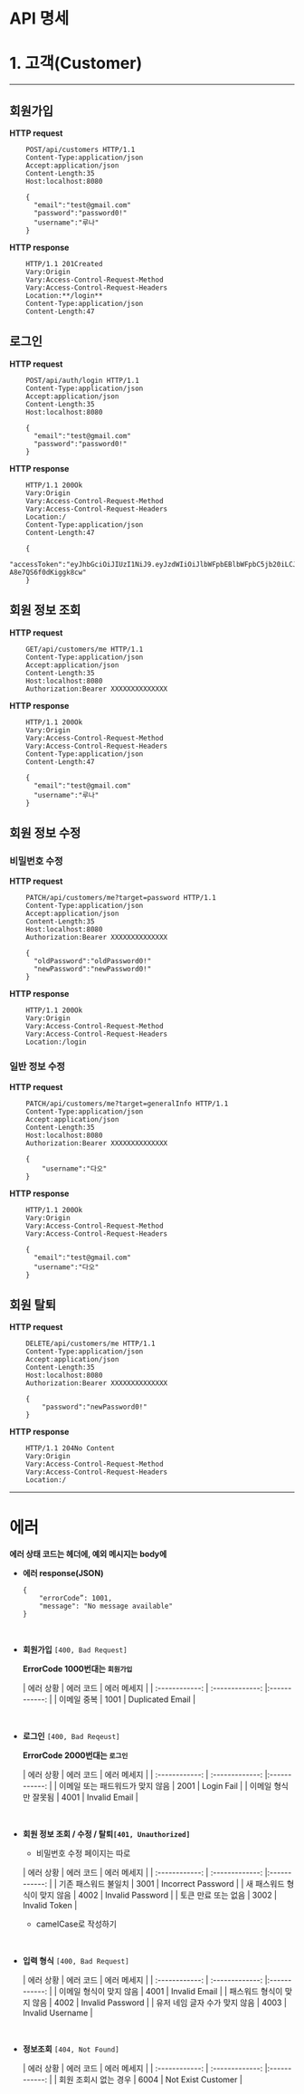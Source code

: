 # API 명세

# 1. 고객(Customer)

---

## 회원가입

**HTTP request**

```text
    POST/api/customers HTTP/1.1
    Content-Type:application/json
    Accept:application/json
    Content-Length:35
    Host:localhost:8080

    {
      "email":"test@gmail.com"
      "password":"password0!"
      "username":"루나"
    }
```

**HTTP response**

```text
    HTTP/1.1 201Created
    Vary:Origin
    Vary:Access-Control-Request-Method
    Vary:Access-Control-Request-Headers
    Location:**/login**
    Content-Type:application/json
    Content-Length:47
```

## 로그인

**HTTP request**

```text
    POST/api/auth/login HTTP/1.1
    Content-Type:application/json
    Accept:application/json
    Content-Length:35
    Host:localhost:8080

    {
      "email":"test@gmail.com"
      "password":"password0!"
    }
```

**HTTP response**

```text
    HTTP/1.1 200Ok
    Vary:Origin
    Vary:Access-Control-Request-Method
    Vary:Access-Control-Request-Headers
    Location:/
    Content-Type:application/json
    Content-Length:47

    {
        "accessToken":"eyJhbGciOiJIUzI1NiJ9.eyJzdWIiOiJlbWFpbEBlbWFpbC5jb20iLCJpYXQiOjE2NTQzMTEzMDIsImV4cCI6MTY1NDMxNDkwMn0.pvn__FNuQWXlyzImVDpGIIQ5-A8e7QS6f0dKiggk8cw"
    }
```

## 회원 정보 조회

**HTTP request**

```text
    GET/api/customers/me HTTP/1.1
    Content-Type:application/json
    Accept:application/json
    Content-Length:35
    Host:localhost:8080
    Authorization:Bearer XXXXXXXXXXXXXX
```

**HTTP response**

```text
    HTTP/1.1 200Ok
    Vary:Origin
    Vary:Access-Control-Request-Method
    Vary:Access-Control-Request-Headers
    Content-Type:application/json
    Content-Length:47

    {
      "email":"test@gmail.com"
      "username":"루나"
    }
```

## 회원 정보 수정

### 비밀번호 수정

**HTTP request**

```text
    PATCH/api/customers/me?target=password HTTP/1.1
    Content-Type:application/json
    Accept:application/json
    Content-Length:35
    Host:localhost:8080
    Authorization:Bearer XXXXXXXXXXXXXX

    {
      "oldPassword":"oldPassword0!"
      "newPassword":"newPassword0!"
    }
```

**HTTP response**

```text
    HTTP/1.1 200Ok
    Vary:Origin
    Vary:Access-Control-Request-Method
    Vary:Access-Control-Request-Headers
    Location:/login
```

### 일반 정보 수정

**HTTP request**

```text
    PATCH/api/customers/me?target=generalInfo HTTP/1.1
    Content-Type:application/json
    Accept:application/json
    Content-Length:35
    Host:localhost:8080
    Authorization:Bearer XXXXXXXXXXXXXX

    {
        "username":"다오"
    }
```

**HTTP response**

```text
    HTTP/1.1 200Ok
    Vary:Origin
    Vary:Access-Control-Request-Method
    Vary:Access-Control-Request-Headers

    {
      "email":"test@gmail.com"
      "username":"다오"
    }
```

## 회원 탈퇴

**HTTP request**

```text
    DELETE/api/customers/me HTTP/1.1
    Content-Type:application/json
    Accept:application/json
    Content-Length:35
    Host:localhost:8080
    Authorization:Bearer XXXXXXXXXXXXXX

    {
        "password":"newPassword0!"
    }
```

**HTTP response**

```text
    HTTP/1.1 204No Content
    Vary:Origin
    Vary:Access-Control-Request-Method
    Vary:Access-Control-Request-Headers
    Location:/
```

---

# 에러

**에러 상태 코드는 헤더에, 예외 메시지는 body에**

- **에러 response(JSON)**
    ```text
    {
        "errorCode”: 1001,
        "message": "No message available"
    }
    ```

  <br>
- **회원가입** `[400, Bad Request]`

  **ErrorCode 1000번대는 `회원가입`**

  | 에러 상황 | 에러 코드 | 에러 메세지 |
                | :------------: | :-------------: |:------------: |
  | 이메일 중복 | 1001  | Duplicated Email |

<br>

- **로그인** `[400, Bad Reqeust]`

  **ErrorCode 2000번대는 `로그인`**

  | 에러 상황 | 에러 코드 | 에러 메세지 |
                | :------------: | :-------------: |:------------: |
  | 이메일 또는 패드워드가 맞지 않음 | 2001  | Login Fail |
  | 이메일 형식만 잘못됨 | 4001  | Invalid Email |

<br>

- **회원 정보 조회 / 수정 / 탈퇴`[401, Unauthorized]`**
    - 비밀번호 수정 페이지는 따로

  | 에러 상황 | 에러 코드 | 에러 메세지 |
                | :------------: | :-------------: |:------------: |
  | 기존 패스워드 불일치 | 3001 | Incorrect Password |
  | 새 패스워드 형식이 맞지 않음 | 4002 | Invalid Password |
  | 토큰 만료 또는 없음 | 3002 | Invalid Token |

    - camelCase로 작성하기

<br>

- **입력 형식** `[400, Bad Request]`

  | 에러 상황 | 에러 코드 | 에러 메세지 |
                | :------------: | :-------------: |:------------: |
  | 이메일 형식이 맞지 않음 | 4001 | Invalid Email |
  | 패스워드 형식이 맞지 않음 | 4002 | Invalid Password |
  | 유저 네임 글자 수가 맞지 않음 | 4003 | Invalid Username |

<br>

- **정보조회** `[404, Not Found]`

  | 에러 상황 | 에러 코드 | 에러 메세지 |
                  | :------------: | :-------------: |:------------: |
  | 회원 조회시 없는 경우 | 6004 | Not Exist Customer |
